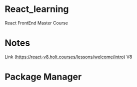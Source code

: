 # React_learning
React FrontEnd Master Course 
# Notes
Link (https://react-v8.holt.courses/lessons/welcome/intro) V8

# Package Manager